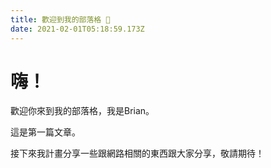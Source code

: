 ```yaml
---
title: 歡迎到我的部落格 👏
date: 2021-02-01T05:18:59.173Z
---
```

# 嗨！

歡迎你來到我的部落格，我是Brian。

這是第一篇文章。

接下來我計畫分享一些跟網路相關的東西跟大家分享，敬請期待！